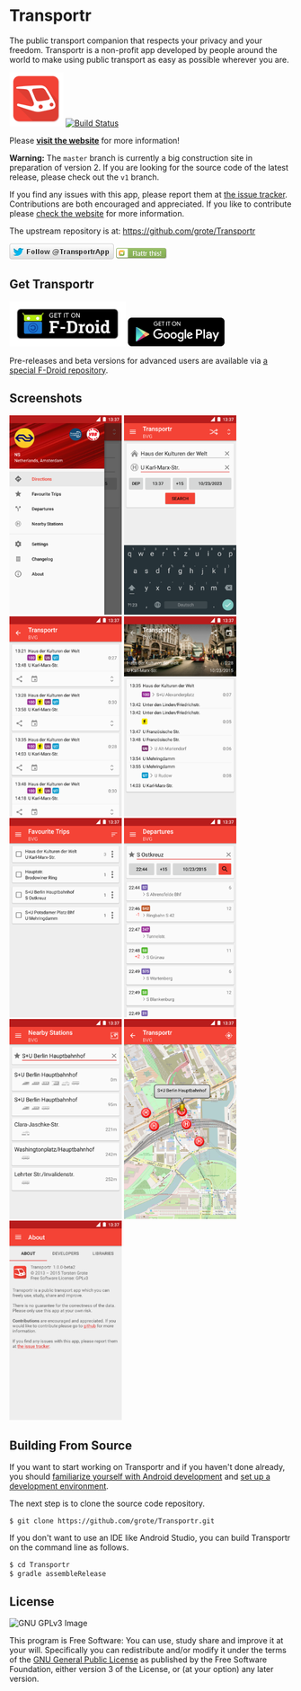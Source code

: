Transportr
==========

The public transport companion that respects your privacy and your freedom.
Transportr is a non-profit app developed by people around the world to make using public transport as easy as possible wherever you are. 

[![Transportr Logo](/app/src/main/res/mipmap-xhdpi/ic_launcher.png)](http://transportr.grobox.de)
[![Build Status](https://travis-ci.org/grote/Transportr.svg?branch=master)](https://travis-ci.org/grote/Transportr)

Please **[visit the website](http://transportr.grobox.de)** for more information!

**Warning:** The `master` branch is currently a big construction site in preparation of version 2.
If you are looking for the source code of the latest release,
please check out the `v1` branch.

If you find any issues with this app, please report them at [the issue tracker](https://github.com/grote/Transportr/issues). Contributions are both encouraged and appreciated. If you like to contribute please [check the website](http://transportr.grobox.de/#contribute) for more information.

The upstream repository is at: https://github.com/grote/Transportr

[![Follow @TransportrApp](artwork/twitter.png)](https://twitter.com/TransportrApp)
[![Flattr me](artwork/flattr.png)](https://flattr.com/thing/1921242)

Get Transportr
--------------

[![Available on F-Droid](/artwork/f-droid.png)](https://f-droid.org/repository/browse/?fdid=de.grobox.liberario)
[![Available on Google Play](/artwork/google-play.png)](https://play.google.com/store/apps/details?id=de.grobox.liberario)

Pre-releases and beta versions for advanced users are available via [a special F-Droid repository](http://grobox.de/fdroid/).

Screenshots
-----------
[<img src="artwork/screenshots/drawer.png" width="200">](artwork/screenshots/drawer.png)
[<img src="artwork/screenshots/directions.png" width="200">](artwork/screenshots/directions.png)
[<img src="artwork/screenshots/trips.png" width="200">](artwork/screenshots/trips.png)
[<img src="artwork/screenshots/trip_details.png" width="200">](artwork/screenshots/trip_details.png)
[<img src="artwork/screenshots/favorite_trips.png" width="200">](artwork/screenshots/favorite_trips.png)
[<img src="artwork/screenshots/departures.png" width="200">](artwork/screenshots/departures.png)
[<img src="artwork/screenshots/nearby_stations.png" width="200">](artwork/screenshots/nearby_stations.png)
[<img src="artwork/screenshots/nearby_stations_map.png" width="200">](artwork/screenshots/nearby_stations_map.png)
[<img src="artwork/screenshots/about.png" width="200">](artwork/screenshots/about.png)


Building From Source
--------------------

If you want to start working on Transportr and if you haven't done already, you should [familiarize yourself with Android development](https://developer.android.com/training/basics/firstapp/index.html) and [set up a development environment](https://developer.android.com/sdk/index.html).

The next step is to clone the source code repository.

    $ git clone https://github.com/grote/Transportr.git

If you don't want to use an IDE like Android Studio, you can build Transportr on the command line as follows.

    $ cd Transportr
    $ gradle assembleRelease

License
-------

![GNU GPLv3 Image](https://www.gnu.org/graphics/gplv3-127x51.png)

This program is Free Software: You can use, study share and improve it at your
will. Specifically you can redistribute and/or modify it under the terms of the
[GNU General Public License](https://www.gnu.org/licenses/gpl.html) as
published by the Free Software Foundation, either version 3 of the License, or
(at your option) any later version.
